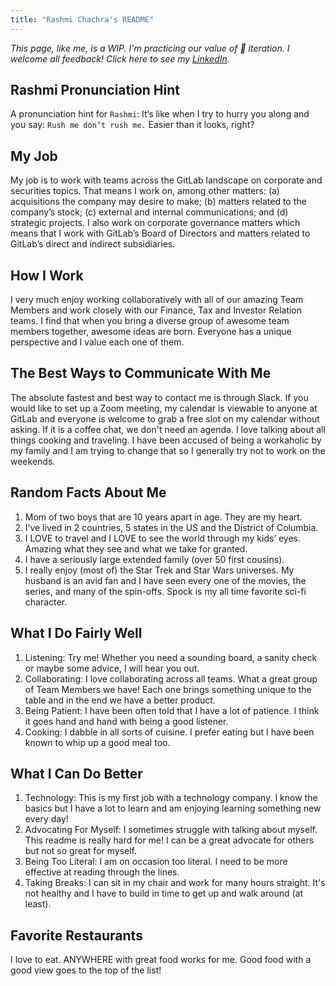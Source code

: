 ```yaml
---
title: "Rashmi Chachra's README"
---
```


*This page, like me, is a WIP. I'm practicing our value of 👣 iteration. I welcome all feedback! Click here to see my [LinkedIn](http://linkedin.com/in/rashmi-chachra-b73b11).*

## Rashmi Pronunciation Hint

A pronunciation hint for `Rashmi`: It’s like when I try to hurry you along and you say: `Rush me don’t rush me.` Easier than it looks, right?

## My Job

My job is to work with teams across the GitLab landscape on corporate and securities topics. That means I work on, among other matters: (a) acquisitions the company may desire to make; (b) matters related to the company’s stock; (c) external and internal communications; and (d) strategic projects. I also work on corporate governance matters which means that I work with GitLab’s Board of Directors and matters related to GitLab’s direct and indirect subsidiaries.

## How I Work

I very much enjoy working collaboratively with all of our amazing Team Members and work closely with our Finance, Tax and Investor Relation teams. I find that when you bring a diverse group of awesome team members together, awesome ideas are born. Everyone has a unique perspective and I value each one of them.

## The Best Ways to Communicate With Me

The absolute fastest and best way to contact me is through Slack. If you would like to set up a Zoom meeting, my calendar is viewable to anyone at GitLab and everyone is welcome to grab a free slot on my calendar without asking. If it is a coffee chat, we don't need an agenda. I love talking about all things cooking and traveling. I have been accused of being a workaholic by my family and I am trying to change that so I generally try not to work on the weekends.

## Random Facts About Me

1. Mom of two boys that are 10 years apart in age. They are my heart.
1. I’ve lived in 2 countries, 5 states in the US and the District of Columbia.
1. I LOVE to travel and I LOVE to see the world through my kids’ eyes. Amazing what they see and what we take for granted.
1. I have a seriously large extended family (over 50 first cousins).
1. I really enjoy (most of) the Star Trek and Star Wars universes. My husband is an avid fan and I have seen every one of the movies, the series, and many of the spin-offs. Spock is my all time favorite sci-fi character.

## What I Do Fairly Well

1. Listening: Try me! Whether you need a sounding board, a sanity check or maybe some advice, I will hear you out.
1. Collaborating: I love collaborating across all teams. What a great group of Team Members we have! Each one brings something unique to the table and in the end we have a better product.
1. Being Patient: I have been often told that I have a lot of patience. I think it goes hand and hand with being a good listener.
1. Cooking: I dabble in all sorts of cuisine. I prefer eating but I have been known to whip up a good meal too.

## What I Can Do Better

1. Technology: This is my first job with a technology company. I know the basics but I have a lot to learn and am enjoying learning something new every day!
1. Advocating For Myself: I sometimes struggle with talking about myself. This readme is really hard for me! I can be a great advocate for others but not so great for myself.
1. Being Too Literal: I am on occasion too literal. I need to be more effective at reading through the lines.
1. Taking Breaks: I can sit in my chair and work for many hours straight. It's not healthy and I have to build in time to get up and walk around (at least).

## Favorite Restaurants

I love to eat. ANYWHERE with great food works for me. Good food with a good view goes to the top of the list!
